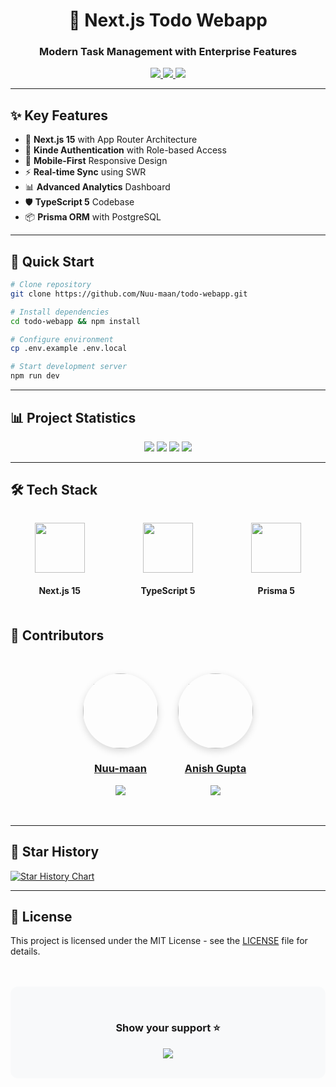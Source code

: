 <div align="center">
  <h1>🚀 Next.js Todo Webapp</h1>
  <h3>Modern Task Management with Enterprise Features</h3>

  <div>
    <a href="https://github.com/Nuu-maan/todo-webapp/stargazers">
      <img src="https://img.shields.io/github/stars/Nuu-maan/todo-webapp?style=for-the-badge&logo=github&color=yellow&labelColor=181717">
    </a>
    <a href="https://github.com/Nuu-maan/todo-webapp/network/members">
      <img src="https://img.shields.io/github/forks/Nuu-maan/todo-webapp?style=for-the-badge&logo=github&color=green&labelColor=181717">
    </a>
    <a href="https://github.com/Nuu-maan/todo-webapp/issues">
      <img src="https://img.shields.io/github/issues/Nuu-maan/todo-webapp?style=for-the-badge&logo=github&color=blue&labelColor=181717">
    </a>
  </div>
</div>

---

## ✨ Key Features
- 🚀 **Next.js 15** with App Router Architecture
- 🔐 **Kinde Authentication** with Role-based Access
- 📱 **Mobile-First** Responsive Design
- ⚡ **Real-time Sync** using SWR
- 📊 **Advanced Analytics** Dashboard
- 🛡️ **TypeScript 5** Codebase
- 📦 **Prisma ORM** with PostgreSQL

---

## 🚀 Quick Start

```BASH
# Clone repository
git clone https://github.com/Nuu-maan/todo-webapp.git

# Install dependencies
cd todo-webapp && npm install

# Configure environment
cp .env.example .env.local

# Start development server
npm run dev
```

---

## 📊 Project Statistics
<div align="center">
  <img src="https://img.shields.io/github/languages/code-size/Nuu-maan/todo-webapp?style=flat-square&logo=typescript">
  <img src="https://img.shields.io/github/contributors/Nuu-maan/todo-webapp?style=flat-square&logo=github">
  <img src="https://img.shields.io/github/last-commit/Nuu-maan/todo-webapp?style=flat-square&logo=github">
  <img src="https://img.shields.io/github/issues-closed/Nuu-maan/todo-webapp?style=flat-square&logo=github">
</div>

---

## 🛠️ Tech Stack
<div align="center" style="display: grid; grid-template-columns: repeat(auto-fit, minmax(150px, 1fr)); gap: 1rem; margin: 2rem 0;">
  <div>
    <img src="https://upload.wikimedia.org/wikipedia/commons/8/8e/Nextjs-logo.svg" width="80">
    <h4>Next.js 15</h4>
  </div>
  <div>
    <img src="https://www.typescriptlang.org/logos/ts-logo.svg" width="80">
    <h4>TypeScript 5</h4>
  </div>
  <div>
    <img src="https://prismalens.vercel.app/header-logo.svg" width="80">
    <h4>Prisma 5</h4>
  </div>
</div>


## 👥 Contributors
<div align="center" style="display: flex; gap: 2rem; justify-content: center; margin: 3rem 0;">
  <div style="text-align: center;">
    <a href="https://github.com/Nuu-maan">
      <img src="https://avatars.githubusercontent.com/Nuu-maan" width="120" style="border-radius: 50%; box-shadow: 0 4px 12px rgba(0,0,0,0.15);">
      <h3>Nuu-maan</h3>
      <a href="https://github.com/Nuu-maan">
        <img src="https://img.shields.io/badge/Follow-%40Nuu--maan-181717?style=flat-square&logo=github">
      </a>
    </a>
  </div>

  <div style="text-align: center;">
    <a href="https://github.com/anisvsc">
      <img src="https://avatars.githubusercontent.com/anisvsc" width="120" style="border-radius: 50%; box-shadow: 0 4px 12px rgba(0,0,0,0.15);">
      <h3>Anish Gupta</h3>
      <a href="https://github.com/anisvsc">
        <img src="https://img.shields.io/badge/Follow-%40anisvsc-181717?style=flat-square&logo=github">
      </a>
    </a>
  </div>
</div>

---

## 🌟 Star History
[![Star History Chart](https://api.star-history.com/svg?repos=Nuu-maan/todo-webapp&type=Date)](https://star-history.com/#Nuu-maan/todo-webapp&Date)

---

## 📄 License
This project is licensed under the MIT License - see the [LICENSE](LICENSE) file for details.

<div align="center" style="margin-top: 3rem; padding: 2rem 0; background: #f8f9fa; border-radius: 12px;">
  <h3>Show your support ⭐</h3>
  <a href="https://github.com/Nuu-maan/todo-webapp">
    <img src="https://img.shields.io/badge/Star_this_Repo-FFD700?style=for-the-badge&logo=github&logoColor=black">
  </a>
</div>